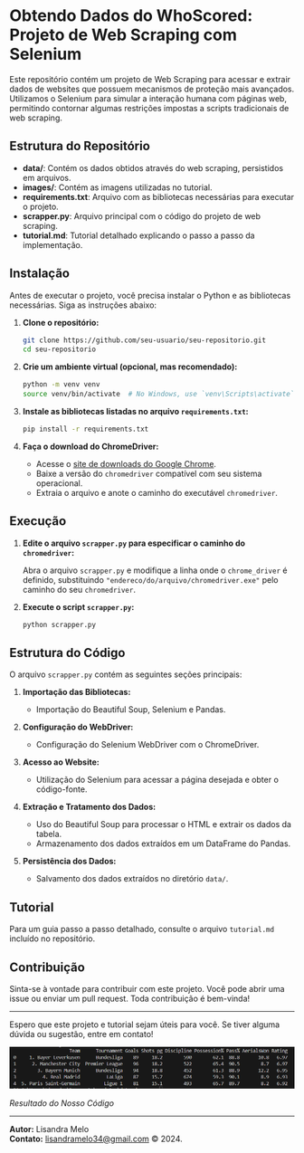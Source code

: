 # Obtendo Dados do WhoScored: Projeto de Web Scraping com Selenium

Este repositório contém um projeto de Web Scraping para acessar e extrair dados de websites que possuem mecanismos de proteção mais avançados. Utilizamos o Selenium para simular a interação humana com páginas web, permitindo contornar algumas restrições impostas a scripts tradicionais de web scraping.

## Estrutura do Repositório

- **data/**: Contém os dados obtidos através do web scraping, persistidos em arquivos.
- **images/**: Contém as imagens utilizadas no tutorial.
- **requirements.txt**: Arquivo com as bibliotecas necessárias para executar o projeto.
- **scrapper.py**: Arquivo principal com o código do projeto de web scraping.
- **tutorial.md**: Tutorial detalhado explicando o passo a passo da implementação.

## Instalação

Antes de executar o projeto, você precisa instalar o Python e as bibliotecas necessárias. Siga as instruções abaixo:

1. **Clone o repositório:**

    ```bash
    git clone https://github.com/seu-usuario/seu-repositorio.git
    cd seu-repositorio
    ```

2. **Crie um ambiente virtual (opcional, mas recomendado):**

    ```bash
    python -m venv venv
    source venv/bin/activate  # No Windows, use `venv\Scripts\activate`
    ```

3. **Instale as bibliotecas listadas no arquivo `requirements.txt`:**

    ```bash
    pip install -r requirements.txt
    ```

4. **Faça o download do ChromeDriver:**

    - Acesse o [site de downloads do Google Chrome](https://googlechromelabs.github.io/chrome-for-testing/).
    - Baixe a versão do `chromedriver` compatível com seu sistema operacional.
    - Extraia o arquivo e anote o caminho do executável `chromedriver`.

## Execução

1. **Edite o arquivo `scrapper.py` para especificar o caminho do `chromedriver`:**

    Abra o arquivo `scrapper.py` e modifique a linha onde o `chrome_driver` é definido, substituindo `"endereco/do/arquivo/chromedriver.exe"` pelo caminho do seu `chromedriver`.

2. **Execute o script `scrapper.py`:**

    ```bash
    python scrapper.py
    ```

## Estrutura do Código

O arquivo `scrapper.py` contém as seguintes seções principais:

1. **Importação das Bibliotecas:**
    - Importação do Beautiful Soup, Selenium e Pandas.

2. **Configuração do WebDriver:**
    - Configuração do Selenium WebDriver com o ChromeDriver.

3. **Acesso ao Website:**
    - Utilização do Selenium para acessar a página desejada e obter o código-fonte.

4. **Extração e Tratamento dos Dados:**
    - Uso do Beautiful Soup para processar o HTML e extrair os dados da tabela.
    - Armazenamento dos dados extraídos em um DataFrame do Pandas.

5. **Persistência dos Dados:**
    - Salvamento dos dados extraídos no diretório `data/`.

## Tutorial

Para um guia passo a passo detalhado, consulte o arquivo `tutorial.md` incluído no repositório.

## Contribuição

Sinta-se à vontade para contribuir com este projeto. Você pode abrir uma issue ou enviar um pull request. Toda contribuição é bem-vinda!

---

Espero que este projeto e tutorial sejam úteis para você. Se tiver alguma dúvida ou sugestão, entre em contato!

![Exemplo de Execução](images/result.png)

*Resultado do Nosso Código*

---

**Autor:** Lisandra Melo  
**Contato:** [lisandramelo34@gmail.com](mailto:lisandramelo34@gmail.com)
&copy; 2024.